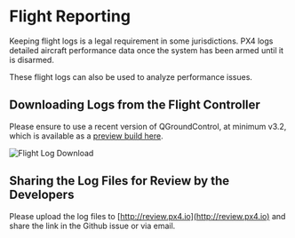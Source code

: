 # Flight Reporting

Keeping flight logs is a legal requirement in some jurisdictions. PX4 logs detailed aircraft performance data once the system has been armed until it is disarmed.

These flight logs can also be used to analyze performance issues.

## Downloading Logs from the Flight Controller

Please ensure to use a recent version of QGroundControl, at minimum v3.2, which is available as a [preview build here](https://docs.qgroundcontrol.com/en/releases/daily_builds.html).

![Flight Log Download](../../assets/flight_log_download.png)

## Sharing the Log Files for Review by the Developers

Please upload the log files to [http://review.px4.io](http://review.px4.io) and share the link in the Github issue or via email.
